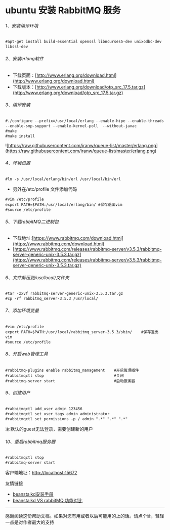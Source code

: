 # ubuntu 安装 RabbitMQ 服务


###### 1、安装编译环境
```
#apt-get install build-essential openssl libncurses5-dev unixodbc-dev libssl-dev
```


###### 2、安装erlang软件
* 下载页面：[http://www.erlang.org/download.html](http://www.erlang.org/download.html)
* 下载版本：[http://www.erlang.org/download/otp_src_17.5.tar.gz](http://www.erlang.org/download/otp_src_17.5.tar.gz)


###### 3、编译安装
```
#./configure --prefix=/usr/local/erlang --enable-hipe --enable-threads --enable-smp-support --enable-kernel-poll  --without-javac
#make
#make install
```
![https://raw.githubusercontent.com/iranw/queue-list/master/erlang.png](https://raw.githubusercontent.com/iranw/queue-list/master/erlang.png)

###### 4、环境设置
```
#ln -s /usr/local/erlang/bin/erl /usr/local/bin/erl
```
* 另外在/etc/profile 文件添加代码
```
#vim /etc/profile
export PATH=$PATH:/usr/local/erlang/bin/ #保存退出vim
#source /etc/profile
```


###### 5、下载rabbitMQ二进制包
* 下载地址:[https://www.rabbitmq.com/download.html](https://www.rabbitmq.com/download.html)
* [https://www.rabbitmq.com/releases/rabbitmq-server/v3.5.3/rabbitmq-server-generic-unix-3.5.3.tar.gz](https://www.rabbitmq.com/releases/rabbitmq-server/v3.5.3/rabbitmq-server-generic-unix-3.5.3.tar.gz)


###### 6、文件解压到/usr/local/文件夹
```
#tar -zxvf rabbitmq-server-generic-unix-3.5.3.tar.gz
#cp -rf rabbitmq_server-3.5.3 /usr/local/
```


###### 7、添加环境变量
```
#vim /etc/profile
export PATH=$PATH:/usr/local/rabbitmq_server-3.5.3/sbin/    #保存退出vim
#source /etc/profile
```

###### 8、开启web管理工具
```
#rabbitmq-plugins enable rabbitmq_management    #开启管理插件
#rabbitmqctl stop                               #关闭
#rabbitmq-server start                          #启动服务器
```

###### 9、创建用户
```
#rabbitmqctl add_user admin 123456
#rabbitmqctl set_user_tags admin administrator
#rabbitmqctl set_permissions -p / admin ".*" ".*" ".*"
```
`注`:默认的guest无法登录，需要创建新的用户

###### 10、重启rabbitmq服务器
```
#rabbitmqctl stop
#rabbitmq-server start
```

客户端地址：[http://localhost:15672](http://localhost:15672)

友情链接
* [beanstalkd安装手册](https://github.com/iranw/queue-list/blob/master/beanstalkd-install.md)
* [beanstalkd VS rabbitMQ 功能对比](https://github.com/iranw/queue-list)

---------
感谢阅读这份帮助文档。如果对您有用或者以后可能用的上的话。请点个`赞`，轻轻一点是对作者最大的支持